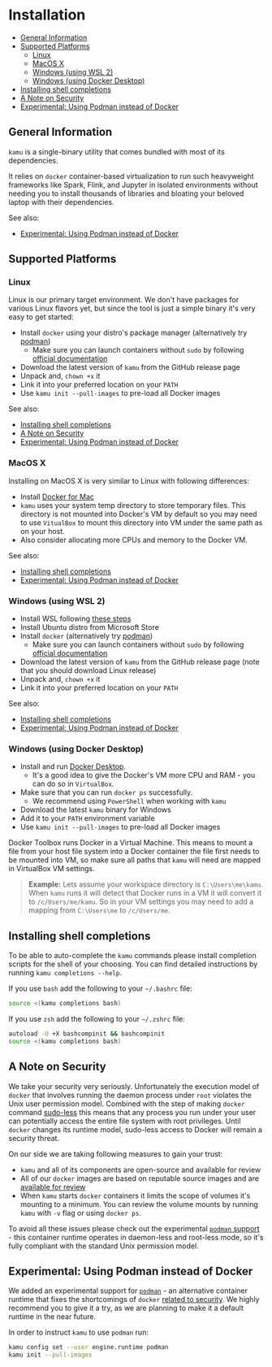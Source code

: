 # Installation <!-- omit in toc -->

- [General Information](#general-information)
- [Supported Platforms](#supported-platforms)
  - [Linux](#linux)
  - [MacOS X](#macos-x)
  - [Windows (using WSL 2)](#windows-using-wsl-2)
  - [Windows (using Docker Desktop)](#windows-using-docker-desktop)
- [Installing shell completions](#installing-shell-completions)
- [A Note on Security](#a-note-on-security)
- [Experimental: Using Podman instead of Docker](#experimental-using-podman-instead-of-docker)


## General Information
`kamu` is a single-binary utility that comes bundled with most of its dependencies.

It relies on `docker` container-based virtualization to run such heavyweight frameworks like Spark, Flink, and Jupyter in isolated environments without needing you to install thousands of libraries and bloating your beloved laptop with their dependencies.

See also:
- [Experimental: Using Podman instead of Docker](#experimental-using-podman-instead-of-docker)


## Supported Platforms

### Linux
Linux is our primary target environment. We don't have packages for various Linux flavors yet, but since the tool is just a simple binary it's very easy to get started:
- Install `docker` using your distro's package manager (alternatively try [podman](#experimental-podman))
  - Make sure you can launch containers without `sudo` by following [official documentation](https://docs.docker.com/engine/install/linux-postinstall/)
- Download the latest version of `kamu` from the GitHub release page
- Unpack and, `chown +x` it
- Link it into your preferred location on your `PATH`
- Use `kamu init --pull-images` to pre-load all Docker images

See also:
<!-- no toc -->
- [Installing shell completions](#installing-shell-completions)
- [A Note on Security](#a-note-on-security)
- [Experimental: Using Podman instead of Docker](#experimental-using-podman-instead-of-docker)

### MacOS X
Installing on MacOS X is very similar to Linux with following differences:
- Install [Docker for Mac](https://docs.docker.com/docker-for-mac/install/)
- `kamu` uses your system temp directory to store temporary files. This directory is not mounted into Docker's VM by default so you may need to use `VitualBox` to mount this directory into VM under the same path as on your host.
- Also consider allocating more CPUs and memory to the Docker VM.

See also:
<!-- no toc -->
- [Installing shell completions](#installing-shell-completions)
- [Experimental: Using Podman instead of Docker](#experimental-using-podman-instead-of-docker)

### Windows (using WSL 2)
- Install WSL following [these steps](https://docs.microsoft.com/en-us/windows/wsl/install-win10)
- Install Ubuntu distro from Microsoft Store
- Install `docker` (alternatively try [podman](#experimental-podman))
  - Make sure you can launch containers without `sudo` by following [official documentation](https://docs.docker.com/engine/install/linux-postinstall/)
- Download the latest version of `kamu` from the GitHub release page (note that you should download Linux release)
- Unpack and, `chown +x` it
- Link it into your preferred location on your `PATH`

See also:
<!-- no toc -->
- [Installing shell completions](#installing-shell-completions)
- [Experimental: Using Podman instead of Docker](#experimental-using-podman-instead-of-docker)

### Windows (using Docker Desktop)
* Install and run [Docker Desktop](https://docs.docker.com/docker-for-windows/install/).
  * It's a good idea to give the Docker's VM more CPU and RAM - you can do so in `VirtualBox`.
* Make sure that you can run `docker ps` successfully.
  * We recommend using `PowerShell` when working with `kamu`
* Download the latest `kamu` binary for Windows
* Add it to your `PATH` environment variable
* Use `kamu init --pull-images` to pre-load all Docker images

Docker Toolbox runs Docker in a Virtual Machine. This means to mount a file from your host file system into a Docker container the file first needs to be mounted into VM, so make sure all paths that `kamu` will need are mapped in VirtualBox VM settings.

> **Example:** Lets assume your workspace directory is `C:\Users\me\kamu`. When `kamu` runs it will detect that Docker runs in a VM it will convert it to `/c/Users/me/kamu`. So in your VM settings you may need to add a mapping from `C:\Users\me` to `/c/Users/me`.

## Installing shell completions
To be able to auto-complete the `kamu` commands please install completion scripts for the shell of your choosing. You can find detailed instructions by running `kamu completions --help`.

If you use `bash` add the following to your `~/.bashrc` file:

```bash
source <(kamu completions bash)
```

If you use `zsh` add the following to your `~/.zshrc` file:

```bash
autoload -U +X bashcompinit && bashcompinit
source <(kamu completions bash)
```


## A Note on Security
We take your security very seriously. Unfortunately the execution model of `docker` that involves running the daemon process under `root` violates the Unix user permission model. Combined with the step of making `docker` command [sudo-less](https://docs.docker.com/engine/install/linux-postinstall/) this means that any process you run under your user can potentially access the entire file system with root privileges. Until `docker` changes its runtime model, sudo-less access to Docker will remain a security threat.

On our side we are taking following measures to gain your trust:
* `kamu` and all of its components are open-source and available for review
* All of our `docker` images are based on reputable source images and are [available for review](https://github.com/kamu-data/kamu-images)
* When `kamu` starts `docker` containers it limits the scope of volumes it's mounting to a minimum. You can review the volume mounts by running `kamu` with `-v` flag or using `docker ps`.

To avoid all these issues please check out the experimental [`podman` support](#experimental-using-podman-instead-of-docker) - this container runtime operates in daemon-less and root-less mode, so it's fully compliant with the standard Unix permission model.


## Experimental: Using Podman instead of Docker 
We added an experimental support for [`podman`](https://podman.io/) - an alternative container runtime that fixes the shortcomings of `docker` [related to security](#a-note-on-security). We highly recommend you to give it a try, as we are planning to make it a default runtime in the near future.

In order to instruct `kamu` to use `podman` run:

```bash
kamu config set --user engine.runtime podman
kamu init --pull-images
```
 